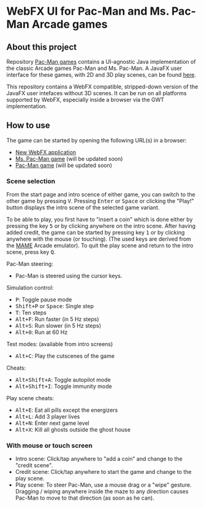 # WebFX UI for Pac-Man and Ms. Pac-Man Arcade games

## About this project

Repository [Pac-Man games](https://github.com/armin-reichert/pacman-basic) contains a UI-agnostic
Java implementation of the classic Arcade games Pac-Man and Ms. Pac-Man. A JavaFX user interface for these games, with
2D and 3D play scenes, can be found [here](https://github.com/armin-reichert/pacman-javafx).

This repository contains a WebFX compatible, stripped-down version of the JavaFX user intefaces without 3D scenes. 
It can be run on all platforms supported by WebFX, especially inside a browser via the GWT implementation.

## How to use

The game can be started by opening the following URL(s) in a browser:
- [New WebFX application](https://armin-reichert.github.io/webfx-pacman/)
- [Ms. Pac-Man game](https://mspacman.webfx.dev) (will be updated soon)
- [Pac-Man game](https://pacman.webfx.dev) (will be updated soon)

### Scene selection

From the start page and intro scence of either game, you can switch to the other game by pressing <kbd>V</kbd>. Pressing <kbd>Enter</kbd> or <kbd>Space</kbd> or clicking the "Play!"
button displays the intro scene of the selected game variant.

To be able to play, you first have to "insert a coin" which is done either by pressing the key <kbd>5</kbd> or by clicking anywhere on the intro scene. After having added credit, the game can be started by pressing key <kbd>1</kbd> or by clicking anywhere with the mouse (or touching). (The used keys are derived from the [MAME](https://www.mamedev.org/) Arcade emulator). To quit the play scene and return to the intro scene, press key <kbd>Q</kbd>.

Pac-Man steering:
- Pac-Man is steered using the cursor keys.

Simulation control:
- <kbd>P</kbd>: Toggle pause mode
- <kbd>Shift+P</kbd> or <kbd>Space</kbd>: Single step
- <kbd>T</kbd>: Ten steps
- <kbd>Alt+F</kbd>: Run faster (in 5 Hz steps)
- <kbd>Alt+S</kbd>: Run slower (in 5 Hz steps)
- <kbd>Alt+0</kbd>: Run at 60 Hz

Test modes: (available from intro screens)
- <kbd>Alt+C</kbd>: Play the cutscenes of the game

Cheats:
- <kbd>Alt+Shift+A</kbd>: Toggle autopilot mode
- <kbd>Alt+Shift+I</kbd>: Toggle immunity mode

Play scene cheats:
- <kbd>Alt+E</kbd>: Eat all pills except the energizers
- <kbd>Alt+L</kbd>: Add 3 player lives
- <kbd>Alt+N</kbd>: Enter next game level
- <kbd>Alt+X</kbd>: Kill all ghosts outside the ghost house

### With mouse or touch screen

- Intro scene:  Click/tap anywhere to "add a coin" and change to the "credit scene".
- Credit scene: Click/tap anywhere to start the game and change to the play scene.
- Play scene:   To steer Pac-Man, use a mouse drag or a "wipe" gesture. Dragging / wiping anywhere inside the maze to any direction causes Pac-Man to move to that direction (as soon as he can).

